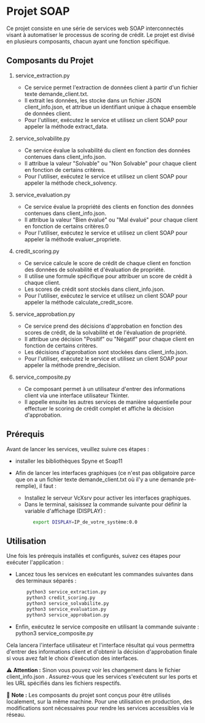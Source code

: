 # Projet SOAP

Ce projet consiste en une série de services web SOAP interconnectés visant à automatiser le processus de scoring de crédit. Le projet est divisé en plusieurs composants, chacun ayant une fonction spécifique.

## Composants du Projet
	
1. service_extraction.py

    - Ce service permet l'extraction de données client à partir d'un fichier texte demande_client.txt.
    - Il extrait les données, les stocke dans un fichier JSON client_info.json, et attribue un identifiant unique à chaque ensemble de données client.
    - Pour l'utiliser, exécutez le service et utilisez un client SOAP pour appeler la méthode extract_data.
	
2. service_solvabilite.py

    - Ce service évalue la solvabilité du client en fonction des données contenues dans client_info.json.
    - Il attribue la valeur "Solvable" ou "Non Solvable" pour chaque client en fonction de certains critères.
    - Pour l'utiliser, exécutez le service et utilisez un client SOAP pour appeler la méthode check_solvency.
	
3. service_evaluation.py
    - Ce service évalue la propriété des clients en fonction des données contenues dans client_info.json.
    - Il attribue la valeur "Bien évalué" ou "Mal évalué" pour chaque client en fonction de certains critères.0
    - Pour l'utiliser, exécutez le service et utilisez un client SOAP pour appeler la méthode evaluer_propriete.

4. credit_scoring.py

    -   Ce service calcule le score de crédit de chaque client en fonction des données de solvabilité et d'évaluation de propriété.
    - Il utilise une formule spécifique pour attribuer un score de crédit à chaque client.
    - Les scores de crédit sont stockés dans client_info.json.
    - Pour l'utiliser, exécutez le service et utilisez un client SOAP pour appeler la méthode calculate_credit_score.

5. service_approbation.py
    - Ce service prend des décisions d'approbation en fonction des scores de crédit, de la solvabilité et de l'évaluation de propriété.
    - Il attribue une décision "Positif" ou "Négatif" pour chaque client en fonction de certains critères.
    - Les décisions d'approbation sont stockées dans client_info.json.
    - Pour l'utiliser, exécutez le service et utilisez un client SOAP pour appeler la méthode prendre_decision.
	
6. service_composite.py
    - Ce composant permet à un utilisateur d'entrer des informations client via une interface utilisateur Tkinter.
    - Il appelle ensuite les autres services de manière séquentielle pour effectuer le scoring de crédit complet et affiche la décision d'approbation.

## Prérequis

Avant de lancer les services, veuillez suivre ces étapes :
* installer les bibliothèques Spyne et Soap11
* Afin de lancer les interfaces graphiques (ce n'est pas obligatoire parce que on a un fichier texte demande_client.txt où il'y a une demande pré-remplie), il faut :

    - Installez le serveur VcXsrv pour activer les interfaces graphiques.
    - Dans le terminal, saisissez la commande suivante pour définir la variable d'affichage (DISPLAY) :
        ```bash
           export DISPLAY=IP_de_votre_système:0.0
        ```

## Utilisation

Une fois les prérequis installés et configurés, suivez ces étapes pour exécuter l'application :

* Lancez tous les services en exécutant les commandes suivantes dans des terminaux séparés :
    ```bash
		python3 service_extraction.py
		python3 credit_scoring.py
		python3 service_solvabilite.py
		python3 service_evaluation.py
		python3 service_approbation.py
    ```
* Enfin, exécutez le service composite en utilisant la commande suivante :
		python3 service_composite.py


Cela lancera l'interface utilisateur et l'interface résultat qui vous permettra d'entrer des informations client et d'obtenir la décision d'approbation finale si vous avez fait le choix d'exécution des interfaces.

⚠️ **Attention :** Sinon vous pouvez voir les changement dans le fichier client_info.json .
Assurez-vous que les services s'exécutent sur les ports et les URL spécifiés dans les fichiers respectifs.

📝 **Note :** Les composants du projet sont conçus pour être utilisés localement, sur la même machine. Pour une utilisation en production, des modifications sont nécessaires pour rendre les services accessibles via le réseau.

